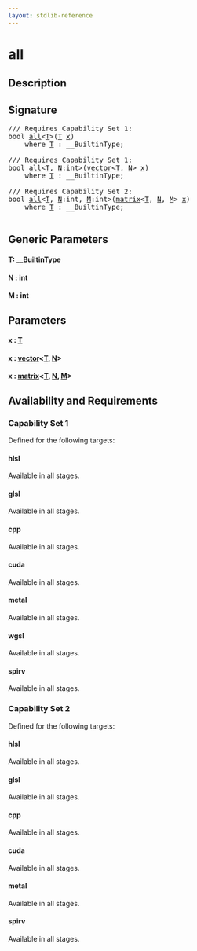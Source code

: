 ```yaml
---
layout: stdlib-reference
---
```


# all

## Description





## Signature 

<pre>
/// Requires Capability Set 1:
<span class="code_keyword">bool</span> <a href="all.md">all</a>&lt;<a href="all.md#typeparam-T" class="code_type">T</a>&gt;(<a href="all.md#typeparam-T" class="code_type">T</a> <a href="all.md#decl-x" class="code_param">x</a>)
    <span class='code_keyword'>where</span> <a href="all.md#typeparam-T" class="code_type">T</a> : __BuiltinType;

/// Requires Capability Set 1:
<span class="code_keyword">bool</span> <a href="all.md">all</a>&lt;<a href="all.md#typeparam-T" class="code_type">T</a>, <a href="all.md#decl-N" class="code_var">N</a>:<span class="code_keyword">int</span>&gt;(<a href="../types/vector/index.md" class="code_type">vector</a>&lt;<a href="all.md#typeparam-T" class="code_type">T</a>, <a href="all.md#decl-N" class="code_var">N</a>&gt; <a href="all.md#decl-x" class="code_param">x</a>)
    <span class='code_keyword'>where</span> <a href="all.md#typeparam-T" class="code_type">T</a> : __BuiltinType;

/// Requires Capability Set 2:
<span class="code_keyword">bool</span> <a href="all.md">all</a>&lt;<a href="all.md#typeparam-T" class="code_type">T</a>, <a href="all.md#decl-N" class="code_var">N</a>:<span class="code_keyword">int</span>, <a href="all.md#decl-M" class="code_var">M</a>:<span class="code_keyword">int</span>&gt;(<a href="../types/matrix/index.md" class="code_type">matrix</a>&lt;<a href="all.md#typeparam-T" class="code_type">T</a>, <a href="all.md#decl-N" class="code_var">N</a>, <a href="all.md#decl-M" class="code_var">M</a>&gt; <a href="all.md#decl-x" class="code_param">x</a>)
    <span class='code_keyword'>where</span> <a href="all.md#typeparam-T" class="code_type">T</a> : __BuiltinType;

</pre>

## Generic Parameters

####  <a id="typeparam-T"></a>T: \_\_BuiltinType
####  <a id="decl-N"></a>N  : int
####  <a id="decl-M"></a>M  : int

## Parameters

####  <a id="decl-x"></a>x  : [T](all.md#typeparam-T)
####  <a id="decl-x"></a>x  : [vector](../types/vector/index.md)\<[T](../types/vector/index.md#typeparam-T), [N](../types/vector/index.md#decl-N)\>
####  <a id="decl-x"></a>x  : [matrix](../types/matrix/index.md)\<[T](../types/matrix/t-0.md), [N](../types/matrix/index.md#decl-N), [M](../types/matrix/index.md#decl-M)\>

## Availability and Requirements

### Capability Set 1

Defined for the following targets:

#### hlsl
Available in all stages.

#### glsl
Available in all stages.

#### cpp
Available in all stages.

#### cuda
Available in all stages.

#### metal
Available in all stages.

#### wgsl
Available in all stages.

#### spirv
Available in all stages.


### Capability Set 2

Defined for the following targets:

#### hlsl
Available in all stages.

#### glsl
Available in all stages.

#### cpp
Available in all stages.

#### cuda
Available in all stages.

#### metal
Available in all stages.

#### spirv
Available in all stages.




<script>
// Fix .md links to .html when on ReadTheDocs
if (window.location.hostname.includes('readthedocs') || 
    window.location.hostname.includes('rtfd.io')) {
  document.addEventListener('DOMContentLoaded', function() {
    const links = document.querySelectorAll('a');
    links.forEach(link => {
      if (link.getAttribute('href') && link.getAttribute('href').endsWith('.md')) {
        link.href = link.href.replace(/\.md($|#|\?)/, '.html$1');
      }
    });
  });
}
</script>
